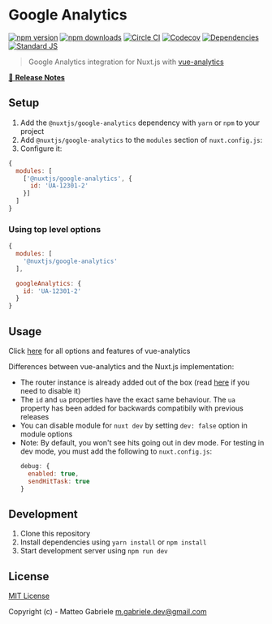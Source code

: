 # Google Analytics

[![npm version][npm-version-src]][npm-version-href]
[![npm downloads][npm-downloads-src]][npm-downloads-href]
[![Circle CI][circle-ci-src]][circle-ci-href]
[![Codecov][codecov-src]][codecov-href]
[![Dependencies][david-dm-src]][david-dm-href]
[![Standard JS][standard-js-src]][standard-js-href]

> Google Analytics integration for Nuxt.js with [vue-analytics](https://github.com/MatteoGabriele/vue-analytics)

[📖 **Release Notes**](./CHANGELOG.md)

## Setup

1. Add the `@nuxtjs/google-analytics` dependency with `yarn` or `npm` to your project
2. Add `@nuxtjs/google-analytics` to the `modules` section of `nuxt.config.js`:
3. Configure it:

```js
{
  modules: [
    ['@nuxtjs/google-analytics', {
      id: 'UA-12301-2'
    }]
  ]
}
```

### Using top level options

```js
{
  modules: [
    '@nuxtjs/google-analytics'
  ],

  googleAnalytics: {
    id: 'UA-12301-2'
  }
}
```

## Usage

Click [here](https://matteogabriele.gitbooks.io/vue-analytics/content/) for all options and features of vue-analytics

Differences between vue-analytics and the Nuxt.js implementation:

- The router instance is already added out of the box (read [here](https://github.com/MatteoGabriele/vue-analytics/blob/master/docs/page-tracking.md#disable-page-auto-tracking) if you need to disable it)
- The `id` and `ua` properties have the exact same behaviour. The `ua` property has been added for backwards compatibily with previous releases
- You can disable module for `nuxt dev` by setting `dev: false` option in module options
- Note: By default, you won't see hits going out in dev mode. For testing in dev mode, you must add the following to `nuxt.config.js`:
  ```js
  debug: {
    enabled: true,
    sendHitTask: true
  }
  ```

## Development

1. Clone this repository
2. Install dependencies using `yarn install` or `npm install`
3. Start development server using `npm run dev`

## License

[MIT License](./LICENSE)

Copyright (c) - Matteo Gabriele <m.gabriele.dev@gmail.com>

<!-- Badges -->
[npm-version-src]: https://img.shields.io/npm/dt/@nuxtjs/google-analytics.svg?style=flat-square
[npm-version-href]: https://npmjs.com/package/@nuxtjs/google-analytics
[npm-downloads-src]: https://img.shields.io/npm/v/@nuxtjs/google-analytics/latest.svg?style=flat-square
[npm-downloads-href]: https://npmjs.com/package/@nuxtjs/google-analytics
[circle-ci-src]: https://img.shields.io/circleci/project/github/nuxt-community/analytics-module.svg?style=flat-square
[circle-ci-href]: https://circleci.com/gh/nuxt-community/analytics-module
[codecov-src]: https://img.shields.io/codecov/c/github/nuxt-community/analytics-module.svg?style=flat-square
[codecov-href]: https://codecov.io/gh/nuxt-community/analytics-module
[david-dm-src]: https://david-dm.org/nuxt-community/analytics-module/status.svg?style=flat-square
[david-dm-href]: https://david-dm.org/nuxt-community/analytics-module
[standard-js-src]: https://img.shields.io/badge/code_style-standard-brightgreen.svg?style=flat-square
[standard-js-href]: https://standardjs.com
